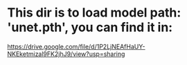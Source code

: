 # This dir is to load model path: 'unet.pth', you can find it in:
https://drive.google.com/file/d/1P2LjNEAfHaUY-NKEketmizal9FK2jhJ9/view?usp=sharing
